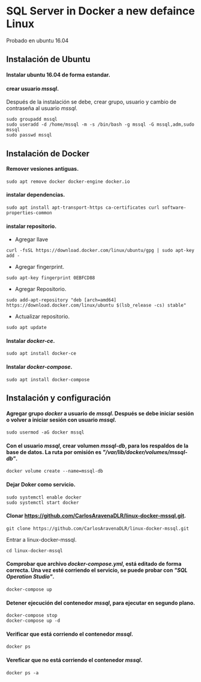 # SQL Server in Docker a new defaince Linux
Probado en ubuntu 16.04
## Instalación de Ubuntu

#### Instalar ubuntu 16.04 de forma estandar.
#### crear usuario _mssql_.
Después de la instalación se debe, crear grupo, usuario y cambio de contraseña al usuario _mssql_.
```
sudo groupadd mssql
sudo useradd -d /home/mssql -m -s /bin/bash -g mssql -G mssql,adm,sudo mssql
sudo passwd mssql
```

## Instalación de Docker
#### Remover vesiones antiguas.
 
```
sudo apt remove docker docker-engine docker.io
```

#### instalar dependencias.

```
sudo apt install apt-transport-https ca-certificates curl software-properties-common
```

#### instalar repositorio.
  - Agregar llave

```
curl -fsSL https://download.docker.com/linux/ubuntu/gpg | sudo apt-key add -
```

  - Agregar fingerprint.

```
sudo apt-key fingerprint 0EBFCD88
```

  - Agregar Repositorio.

```
sudo add-apt-repository "deb [arch=amd64] https://download.docker.com/linux/ubuntu $(lsb_release -cs) stable"
```

  - Actualizar repositorio.

```
sudo apt update
```

#### Instalar _docker-ce_.

```
sudo apt install docker-ce
```

#### Instalar _docker-compose_.

```
sudo apt install docker-compose
```

## Instalación y configuración
#### Agregar grupo _docker_ a usuario de _mssql_. Después se debe iniciar sesión o volver a iniciar sesión con usuario _mssql_.

```
sudo usermod -aG docker mssql
```

#### Con el usuario _mssql_, crear volumen _mssql-db_, para los respaldos de la base de datos. La ruta por omisión es _"/var/lib/docker/volumes/mssql-db"_.

```
docker volume create --name=mssql-db
```

#### Dejar Doker como servicio.

```
sudo systemctl enable docker
sudo systemctl start docker
```


#### Clonar https://github.com/CarlosAravenaDLR/linux-docker-mssql.git.
```
git clone https://github.com/CarlosAravenaDLR/linux-docker-mssql.git
```

Entrar a linux-docker-mssql.
```
cd linux-docker-mssql
```


#### Comprobar que archivo _docker-compose.yml_, está editado de forma correcta. Una vez esté corriendo el servicio, se puede probar con _"SQL Operation Studio"_.

```
docker-compose up
```

#### Detener ejecución del contenedor _mssql_, para ejecutar en segundo plano.

```
docker-compose stop
docker-compose up -d
```

#### Verificar que está corriendo el contenedor _mssql_.

```
docker ps
```

#### Vereficar que no está corriendo el contenedor _mssql_.

```
docker ps -a
```

